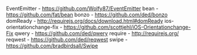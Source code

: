 EventEmitter - https://github.com/Wolfy87/EventEmitter
bean - https://github.com/fat/bean
bonzo - https://github.com/ded/bonzo
domReady - http://requirejs.org/docs/download.html#domReady 
ios-orientationchange-fix - https://github.com/scottjehl/iOS-Orientationchange-Fix
qwery - https://github.com/ded/qwery
require - http://requirejs.org/
reqwest - https://github.com/ded/reqwest
swipe - https://github.com/bradbirdsall/Swipe